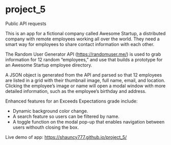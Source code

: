 # project_5
  Public API requests
  
  
  This is an app for a fictional company called Awesome Startup, a distributed company with remote employees working all over the world. They need a smart way for employees to share contact information with each other.

The Random User Generator API (https://randomuser.me/) is used to grab information for 12 random “employees,” and use that builds a prototype for an Awesome Startup employee directory.

A JSON object  is generated from the API and parsed so that 12 employees are listed in a grid with their thumbnail image, full name, email, and location. Clicking the employee’s image or name will open a modal window with more detailed information, such as the employee’s birthday and address.


Enhanced features for an Exceeds Expectations grade include:

- Dynamic background color change.
- A search feature so users can be filtered by name.
- A toggle function on the modal pop-up that enables navigation between users withouth closing the box.


Live demo of app:  https://shauncy777.github.io/project_5/


